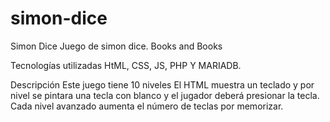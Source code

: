 # simon-dice

Simon Dice
Juego de simon dice. Books and Books

Tecnologías utilizadas
HtML, CSS, JS, PHP Y MARIADB. 

Descripción
Este juego tiene 10 niveles El HTML muestra un teclado y por nivel se pintara una tecla con blanco y el jugador deberá presionar la tecla. Cada nivel avanzado aumenta el número de teclas por memorizar.
